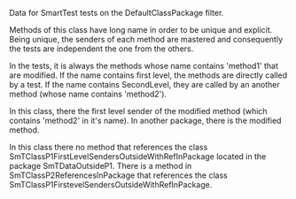 Data for SmartTest tests on the DefaultClassPackage filter.

Methods of this class have long name in order to be unique and explicit.
Being unique, the senders of each method are mastered and consequently the tests are independent the one from the others.

In the tests, it is always the methods whose name contains 'method1' that are modified. If the name contains first level, the methods are directly called by a test. If the name contains SecondLevel, they are called by an another method (whose name contains 'method2').

In this class, there the first level sender of the modified method (which contains 'method2' in it's name). In another package, there is the modified method.

In this class there no method that references the class SmTClassP1FirstLevelSendersOutsideWithRefInPackage located in the package SmTDataOutsideP1.
There is a method in SmTClassP2ReferencesInPackage that references the class SmTClassP1FirstevelSendersOutsideWithRefInPackage.
